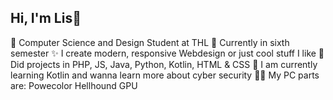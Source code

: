 ## Hi, I'm Lis👋

🫧 Computer Science and Design Student at THL
🦢 Currently in sixth semester
✨ I create modern, responsive Webdesign or just cool stuff I like
🐚 Did projects in PHP, JS, Java, Python, Kotlin, HTML & CSS
🪽 I am currently learning Kotlin and wanna learn more about cyber security
🧚‍♀ My PC parts are: Powecolor Hellhound GPU



<!--
**Lisbird/Lisbird** is a ✨ _special_ ✨ repository because its `README.md` (this file) appears on your GitHub profile.

Here are some ideas to get you started:

- 🔭 I’m currently working on ...
- 🌱 I’m currently learning ...
- 👯 I’m looking to collaborate on ...
- 🤔 I’m looking for help with ...
- 💬 Ask me about ...
- 📫 How to reach me: ...
- 😄 Pronouns: ...
- ⚡ Fun fact: ...
-->
